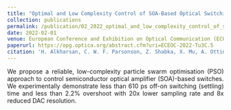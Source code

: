 ```yaml
---
title: "Optimal and Low Complexity Control of SOA-Based Optical Switching with Particle Swarm Optimisation"
collection: publications
permalink: /publication/02_2022_optimal_and_low_complexity_control_of_soa_based_optical_switching_with_particle_swarm_optimisation
date: 2022-02-01
venue: European Conference and Exhibition on Optical Communication (ECOC)
paperurl: https://opg.optica.org/abstract.cfm?uri=ECEOC-2022-Tu3C.5
citation: 'H. Alkharsan, C. W. F. Parsonson, Z. Shabka, X. Mu, A. Ottino and G. Zervas, &quot;Optimal and Low Complexity Control of SOA-Based Optical Switching with Particle Swarm Optimisation&quot;, ECOC'22: European Conference and Exhibition on Optical Communication, 2022'
---
```

<div style="text-align: justify"> 
We propose a reliable, low-complexity particle swarm optimisation (PSO)
approach to control semiconductor optical amplifier (SOA)-based switches. We
experimentally demonstrate less than 610 ps off-on switching (settling) time
and less than 2.2% overshoot with 20x lower sampling rate and 8x reduced DAC
resolution.
</div>

<!--
   -[View paper here](https://ieeexplore.ieee.org/document/9748332)
   -->

